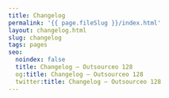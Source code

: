 ```yaml
---
title: Changelog
permalink: '{{ page.fileSlug }}/index.html'
layout: changelog.html
slug: changelog
tags: pages
seo:
  noindex: false
  title: Changelog — Outsourceo 128
  og:title: Changelog — Outsourceo 128
  twitter:title: Changelog — Outsourceo 128
---
```



